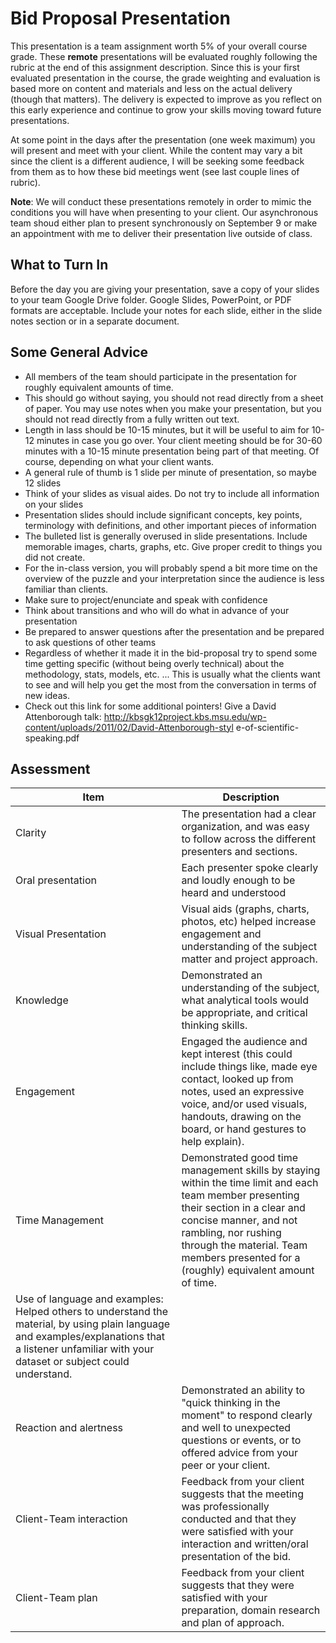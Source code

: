 # Bid Proposal Presentation

This presentation is a team assignment worth 5% of your overall course grade. These **remote** presentations will be evaluated roughly following the rubric at the end of this assignment description. Since this is your first evaluated presentation in the course, the grade weighting and evaluation is based more on content and materials and less on the actual delivery (though that matters). The delivery is expected to improve as you reflect on this early experience and continue to grow your skills moving toward future presentations. 

At some point in the days after the presentation (one week maximum) you will present and meet with your client. While the content may vary a bit since the client is a different audience, I will be seeking some feedback from them as to how these bid meetings went (see last couple lines of rubric). 

__Note__: We will conduct these presentations remotely in order to mimic the conditions you will have when presenting to your client. Our asynchronous team shoud either plan to present synchronously on September 9 or make an appointment with me to deliver their presentation live outside of class. 

## What to Turn In

Before the day you are giving your presentation, save a copy of your slides to your team Google Drive folder. Google Slides, PowerPoint, or PDF formats are acceptable. Include your notes for each slide, either in the slide notes section or in a separate document.

## Some General Advice

- All members of the team should participate in the presentation for roughly equivalent
amounts of time.
- This should go without saying, you should not read directly from a sheet of paper. You may use notes when you make your presentation, but you should not read directly from a fully written out text.
- Length in lass should be 10-15 minutes, but it will be useful to aim for 10-12 minutes in case you go over. Your client meeting should be for 30-60 minutes with a 10-15 minute presentation being part of that meeting. Of course, depending on what your client wants.
- A general rule of thumb is 1 slide per minute of presentation, so maybe 12 slides
- Think of your slides as visual aides. Do not try to include all information on your slides
- Presentation slides should include significant concepts, key points, terminology with definitions, and other important pieces of information
- The bulleted list is generally overused in slide presentations. Include memorable images, charts, graphs, etc. Give proper credit to things you did not create. 
- For the in-class version, you will probably spend a bit more time on the overview of the puzzle
and your interpretation since the audience is less familiar than clients.
- Make sure to project/enunciate and speak with confidence
- Think about transitions and who will do what in advance of your presentation
- Be prepared to answer questions after the presentation and be prepared to ask questions of other teams
- Regardless of whether it made it in the bid-proposal try to spend some time getting specific (without being overly technical) about the methodology, stats, models, etc. ... This is usually what the clients want to see and will help you get the most from the conversation in terms of new ideas.
- Check out this link for some additional pointers! Give a David Attenborough talk:
http://kbsgk12project.kbs.msu.edu/wp-content/uploads/2011/02/David-Attenborough-styl
e-of-scientific-speaking.pdf


## Assessment

| Item | Description |
| --- | --- |
| Clarity | The presentation had a clear organization, and was easy to follow across the different presenters and sections.|
| Oral presentation | Each presenter spoke clearly and loudly enough to be heard and understood |
| Visual Presentation | Visual aids (graphs, charts, photos, etc) helped increase engagement and understanding of the subject matter and project approach.|
| Knowledge | Demonstrated an understanding of the subject, what analytical tools would be appropriate, and critical thinking skills.|
| Engagement | Engaged the audience and kept interest (this could include things like, made eye contact, looked up from notes, used an expressive voice, and/or used visuals, handouts, drawing on the board, or hand gestures to help explain).|
| Time Management | Demonstrated good time management skills by staying within the time limit and each team member presenting their section in a clear and concise manner, and not rambling, nor rushing through the material. Team members presented for a (roughly) equivalent amount of time.|
| Use of language and examples: Helped others to understand the material, by using plain language and examples/explanations that a listener unfamiliar with your dataset or subject could understand.|
| Reaction and alertness | Demonstrated an ability to "quick thinking in the moment" to respond clearly and well to unexpected questions or events, or to offered advice from your peer or your client.|
| Client-Team interaction | Feedback from your client suggests that the meeting was professionally conducted and that they were satisfied with your interaction and written/oral presentation of the bid.|
| Client-Team plan | Feedback from your client suggests that they were satisfied with your preparation, domain research and plan of approach.
